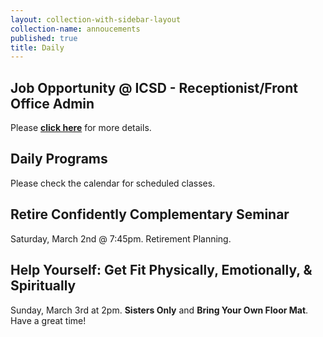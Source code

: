 ```yaml
---
layout: collection-with-sidebar-layout
collection-name: annoucements
published: true
title: Daily
---
```

## Job Opportunity @ ICSD - Receptionist/Front Office Admin
Please [**click here**](http://www.icsd.org/events/icsd-job-opportunity-receptionist-front-office-admin) for more details.


## Daily Programs
Please check the calendar for scheduled classes.

## Retire Confidently Complementary Seminar
Saturday, March 2nd @ 7:45pm. Retirement Planning.

## Help Yourself: Get Fit Physically, Emotionally, & Spiritually
Sunday, March 3rd at 2pm. **Sisters Only** and **Bring Your Own Floor Mat**.
Have a great time!
